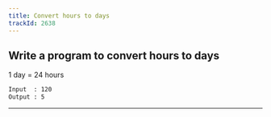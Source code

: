 ```yaml
---
title: Convert hours to days
trackId: 2638
---
```


## Write a program to convert hours to days

1 day = 24 hours

```txt
Input  : 120
Output : 5
```

---
